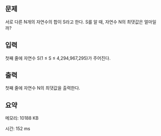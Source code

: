## 문제

서로 다른 N개의 자연수의 합이 S라고 한다. S를 알 때, 자연수 N의 최댓값은 얼마일까?

## 입력

첫째 줄에 자연수 S(1 ≤ S ≤ 4,294,967,295)가 주어진다.

## 출력

첫째 줄에 자연수 N의 최댓값을 출력한다.

## 요약

메모리: 10188 KB

시간: 152 ms
